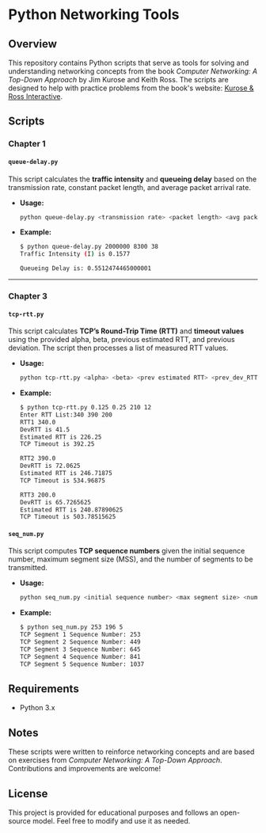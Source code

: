 # Python Networking Tools

## Overview
This repository contains Python scripts that serve as tools for solving and understanding networking concepts from the book *Computer Networking: A Top-Down Approach* by Jim Kurose and Keith Ross. The scripts are designed to help with practice problems from the book's website: [Kurose & Ross Interactive](https://gaia.cs.umass.edu/kurose_ross/interactive/).

## Scripts

### Chapter 1
#### `queue-delay.py`
This script calculates the **traffic intensity** and **queueing delay** based on the transmission rate, constant packet length, and average packet arrival rate.

- **Usage:**
  ```sh
  python queue-delay.py <transmission rate> <packet length> <avg packet arrival rate>
  ```
- **Example:**
  ```sh
  $ python queue-delay.py 2000000 8300 38
  Traffic Intensity (I) is 0.1577
  
  Queueing Delay is: 0.5512474465000001
  ```

---

### Chapter 3
#### `tcp-rtt.py`
This script calculates **TCP’s Round-Trip Time (RTT)** and **timeout values** using the provided alpha, beta, previous estimated RTT, and previous deviation. The script then processes a list of measured RTT values.

- **Usage:**
  ```sh
  python tcp-rtt.py <alpha> <beta> <prev estimated RTT> <prev_dev_RTT>
  ```
- **Example:**
  ```sh
  $ python tcp-rtt.py 0.125 0.25 210 12
  Enter RTT List:340 390 200
  RTT1 340.0
  DevRTT is 41.5
  Estimated RTT is 226.25
  TCP Timeout is 392.25
  
  RTT2 390.0
  DevRTT is 72.0625
  Estimated RTT is 246.71875
  TCP Timeout is 534.96875
  
  RTT3 200.0
  DevRTT is 65.7265625
  Estimated RTT is 240.87890625
  TCP Timeout is 503.78515625
  ```

#### `seq_num.py`
This script computes **TCP sequence numbers** given the initial sequence number, maximum segment size (MSS), and the number of segments to be transmitted.

- **Usage:**
  ```sh
  python seq_num.py <initial sequence number> <max segment size> <num segments>
  ```
- **Example:**
  ```sh
  $ python seq_num.py 253 196 5
  TCP Segment 1 Sequence Number: 253
  TCP Segment 2 Sequence Number: 449
  TCP Segment 3 Sequence Number: 645
  TCP Segment 4 Sequence Number: 841
  TCP Segment 5 Sequence Number: 1037
  ```

## Requirements
- Python 3.x

## Notes
These scripts were written to reinforce networking concepts and are based on exercises from *Computer Networking: A Top-Down Approach*. Contributions and improvements are welcome!

## License
This project is provided for educational purposes and follows an open-source model. Feel free to modify and use it as needed.


